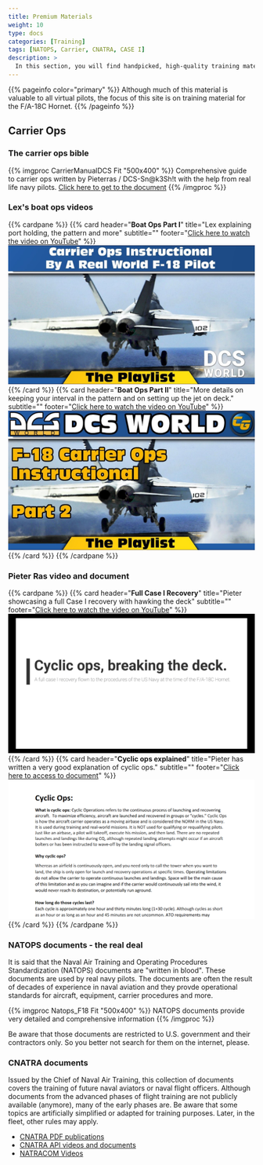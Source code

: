 ```yaml
---
title: Premium Materials
weight: 10
type: docs
categories: [Training]
tags: [NATOPS, Carrier, CNATRA, CASE I]
description: >
  In this section, you will find handpicked, high-quality training materials.
---
```

{{% pageinfo color="primary" %}}
Although much of this material is valuable to all virtual pilots, the focus of this site is on training material for the F/A-18C Hornet.
{{% /pageinfo %}}

## Carrier Ops

### The carrier ops bible
{{% imgproc CarrierManualDCS Fit "500x400" %}}
Comprehensive guide to carrier ops written by Pieterras / DCS-Sn@k3Sh!t with the help from real life navy pilots. 
[Click here to get to the document](https://drive.google.com/file/d/13iSdavDzoHkTkoaD3ulQPprLWfjKCww-/view)
{{% /imgproc %}}

### Lex's boat ops videos
{{% cardpane %}}
{{% card header="**Boat Ops Part I**" title="Lex explaining port holding, the pattern and more" subtitle="" footer="[Click here to watch the video on YouTube](https://www.youtube.com/watch?v=bLOZJ0tpzRs)" %}}
![Boat Ops Part I](BoatOpsPart1.png "Boat Ops Part I")
{{% /card %}}
{{% card header="**Boat Ops Part II**" title="More details on keeping your interval in the pattern and on setting up the jet on deck." subtitle="" footer="[Click here to watch the video on YouTube](https://www.youtube.com/watch?v=f5GIW7ZVma0)" %}}
![Boat Ops Part II](BoatOpsPart2.png "Boat Ops Part I")
{{% /card %}}
{{% /cardpane %}}

### Pieter Ras video and document
{{% cardpane %}}
{{% card header="**Full Case I Recovery**" title="Pieter showcasing a full Case I recovery with hawking the deck" subtitle="" footer="[Click here to watch the video on YouTube](https://www.youtube.com/watch?v=bLOZJ0tpzRs)" %}}
![Full Case I](FullCase_I.png "Full Case I Recovery")
{{% /card %}}
{{% card header="**Cyclic ops explained**" title="Pieter has written a very good explanation of cyclic ops." subtitle="" footer="[Click here to access to document](https://drive.google.com/file/d/1gCUyoDQ-DGGBCFEOvgpER9L1w7hc0TT5/view)" %}}
![Cyclic Ops Document](CyclicOpsDoc.png "Cyclic Ops Document")
{{% /card %}}
{{% /cardpane %}}

### NATOPS documents - the real deal
It is said that the Naval Air Training and Operating Procedures Standardization (NATOPS) documents are "written in blood". These documents are used by real navy pilots. The documents are often the result of decades of experience in naval aviation and they provde operational standards for aircraft, equipment, carrier procedures and more.


{{% imgproc Natops_F18 Fit "500x400" %}}
NATOPS documents provide very detailed and comprehensive information
{{% /imgproc %}}


Be aware that those documents are restricted to U.S. government and their contractors only. So you better not search for them on the internet, please.


### CNATRA documents
Issued by the Chief of Naval Air Training, this collection of documents covers the training of future naval aviators or naval flight officers. Although documents from the advanced phases of flight training are not publicly available (anymore), many of the early phases are. Be aware that some topics are artificially simplified or adapted for training purposes. Later, in the fleet, other rules may apply.
 - [CNATRA PDF publications](https://www.cnatra.navy.mil/pubs-pat-pubs.asp)
 - [CNATRA API videos and documents](https://www.cnatra.navy.mil/api.asp)
 - [NATRACOM Videos](https://www.cnatra.navy.mil/natracom-videos.asp)